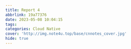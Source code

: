 ```yaml
---
title: Report 4
abbrlink: 19a77376
date: 2023-05-08 10:04:15
tags:
categories: Cloud Native
cover: 'http://img.note4u.top/base/cnnotes_cover.jpg'
hide: true
---
```

